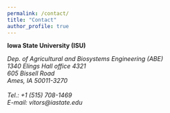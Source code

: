 ```yaml
---
permalink: /contact/
title: "Contact"
author_profile: true
---
```



**Iowa State University (ISU)**
 
<address>
  Dep. of Agricultural and Biosystems Engineering (ABE)
  <br /> 
  1340 Elings Hall office 4321
  <br /> 
  605 Bissell Road
  <br />
  Ames, IA 50011-3270
  <br />
  
  <br />
  Tel.: +1 (515) 708-1469
  <br /> 
  E-mail: vitors@iastate.edu
</address>
